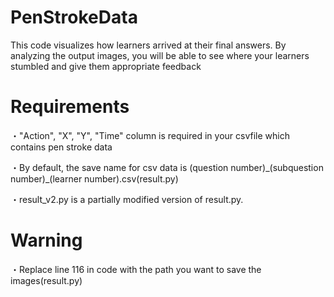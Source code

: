 # PenStrokeData
<p>This code visualizes how learners arrived at their final answers. By analyzing the output images, you will be able to see where your learners stumbled and give them appropriate feedback</p>

<h1>Requirements</h1>
<p>・"Action", "X", "Y", "Time" column is required in your csvfile which contains pen stroke data</p>
<p>・By default, the save name for csv data is (question number)_(subquestion number)_(learner number).csv(result.py)</p>
<p>・result_v2.py is a partially modified version of result.py.</p>

<h1>Warning</h1>
<p>・Replace line 116 in code with the path you want to save the images(result.py)</p>
